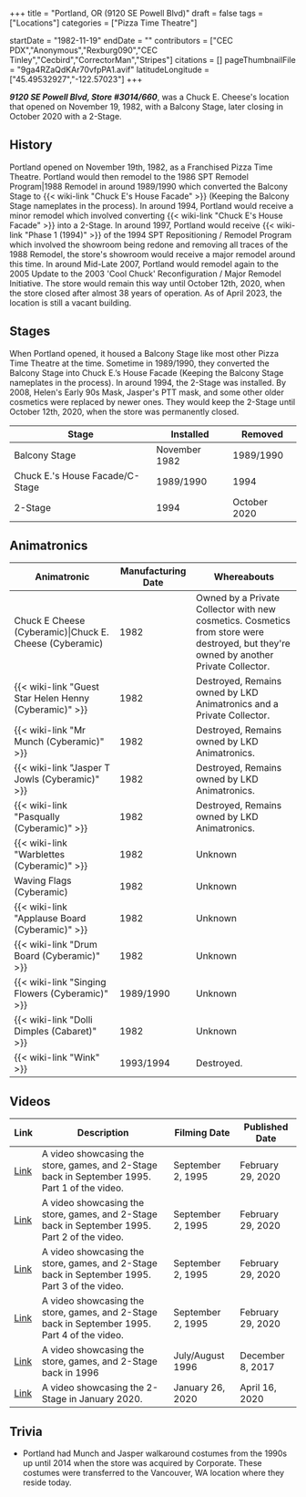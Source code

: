 +++
title = "Portland, OR (9120 SE Powell Blvd)"
draft = false
tags = ["Locations"]
categories = ["Pizza Time Theatre"]


startDate = "1982-11-19"
endDate = ""
contributors = ["CEC PDX","Anonymous","Rexburg090","CEC Tinley","Cecbird","CorrectorMan","Stripes"]
citations = []
pageThumbnailFile = "9ga4RZaQdKAr70vfpPA1.avif"
latitudeLongitude = ["45.49532927","-122.57023"]
+++

***9120 SE Powell Blvd, Store #3014/660***, was a Chuck E. Cheese's location that opened on November 19, 1982, with a Balcony Stage, later closing in October 2020 with a 2-Stage.

## History

Portland opened on November 19th, 1982, as a Franchised Pizza Time Theatre. Portland would then remodel to the 1986 SPT Remodel Program|1988 Remodel in around 1989/1990 which converted the Balcony Stage to {{< wiki-link "Chuck E's House Facade" >}} (Keeping the Balcony Stage nameplates in the process). In around 1994, Portland would receive a minor remodel which involved converting {{< wiki-link "Chuck E's House Facade" >}} into a 2-Stage. In around 1997, Portland would receive {{< wiki-link "Phase 1 (1994)" >}} of the 1994 SPT Repositioning / Remodel Program which involved the showroom being redone and removing all traces of the 1988 Remodel, the store's showroom would receive a major remodel around this time. In around Mid-Late 2007, Portland would remodel again to the 2005 Update to the 2003 'Cool Chuck' Reconfiguration / Major Remodel Initiative. The store would remain this way until October 12th, 2020, when the store closed after almost 38 years of operation. As of April 2023, the location is still a vacant building.

## Stages

When Portland opened, it housed a Balcony Stage like most other Pizza Time Theatre at the time. Sometime in 1989/1990, they converted the Balcony Stage into Chuck E.’s House Facade (Keeping the Balcony Stage nameplates in the process). In around 1994, the 2-Stage was installed. By 2008, Helen's Early 90s Mask, Jasper's PTT mask, and some other older cosmetics were replaced by newer ones. They would keep the 2-Stage until October 12th, 2020, when the store was permanently closed.

| Stage                           | Installed     | Removed      |
|---------------------------------|---------------|--------------|
| Balcony Stage                   | November 1982 | 1989/1990    |
| Chuck E.'s House Facade/C-Stage | 1989/1990     | 1994         |
| 2-Stage                         | 1994          | October 2020 |

## Animatronics

| Animatronic                                                  | Manufacturing Date | Whereabouts                                                                                                                           |
|--------------------------------------------------------------|--------------------|---------------------------------------------------------------------------------------------------------------------------------------|
| Chuck E Cheese (Cyberamic)\|Chuck E. Cheese (Cyberamic)      | 1982               | Owned by a Private Collector with new cosmetics. Cosmetics from store were destroyed, but they're owned by another Private Collector. |
| {{< wiki-link "Guest Star Helen Henny (Cyberamic)" >}} | 1982               | Destroyed, Remains owned by LKD Animatronics and a Private Collector.                                                                 |
| {{< wiki-link "Mr Munch (Cyberamic)" >}}               | 1982               | Destroyed, Remains owned by LKD Animatronics.                                                                                         |
| {{< wiki-link "Jasper T Jowls (Cyberamic)" >}}         | 1982               | Destroyed, Remains owned by LKD Animatronics.                                                                                         |
| {{< wiki-link "Pasqually (Cyberamic)" >}}              | 1982               | Destroyed, Remains owned by LKD Animatronics.                                                                                         |
| {{< wiki-link "Warblettes (Cyberamic)" >}}             | 1982               | Unknown                                                                                                                               |
| Waving Flags (Cyberamic)                                     | 1982               | Unknown                                                                                                                               |
| {{< wiki-link "Applause Board (Cyberamic)" >}}         | 1982               | Unknown                                                                                                                               |
| {{< wiki-link "Drum Board (Cyberamic)" >}}             | 1982               | Unknown                                                                                                                               |
| {{< wiki-link "Singing Flowers (Cyberamic)" >}}        | 1989/1990          | Unknown                                                                                                                               |
| {{< wiki-link "Dolli Dimples (Cabaret)" >}}            | 1982               | Unknown                                                                                                                               |
| {{< wiki-link "Wink" >}}                               | 1993/1994          | Destroyed.                                                                                                                            |

## Videos

| Link                                       | Description                                                                                   | Filming Date      | Published Date    |
|--------------------------------------------|-----------------------------------------------------------------------------------------------|-------------------|-------------------|
| [Link](https://youtu.be/dpn8OIs4-8Y)       | A video showcasing the store, games, and 2-Stage back in September 1995. Part 1 of the video. | September 2, 1995 | February 29, 2020 |
| [Link](https://youtu.be/xN0VO1wYDw0)       | A video showcasing the store, games, and 2-Stage back in September 1995. Part 2 of the video. | September 2, 1995 | February 29, 2020 |
| [Link](https://youtu.be/1I9Remf2UwQ)       | A video showcasing the store, games, and 2-Stage back in September 1995. Part 3 of the video. | September 2, 1995 | February 29, 2020 |
| [Link](https://youtu.be/vBFJ69Wc32g)       | A video showcasing the store, games, and 2-Stage back in September 1995. Part 4 of the video. | September 2, 1995 | February 29, 2020 |
| [Link](https://youtu.be/qtyQRrqBem8?t=798) | A video showcasing the store, games, and 2-Stage back in 1996                                 | July/August 1996  | December 8, 2017  |
| [Link](https://youtu.be/YQZYQCWogn0)       | A video showcasing the 2-Stage in January 2020.                                               | January 26, 2020  | April 16, 2020    |

## Trivia

- Portland had Munch and Jasper walkaround costumes from the 1990s up until 2014 when the store was acquired by Corporate. These costumes were transferred to the Vancouver, WA location where they reside today.